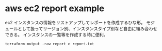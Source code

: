 # aws ec2 report example

ec2 インスタンスの情報をリストアップしてレポートを作成するひな形。
モジュールとして扱ってリージョン別、インスタンスタイプ別など自由に組み合わせできる。
インスタンスの一覧等を作成する時に便利。

```
terraform output -raw report > report.txt
```

